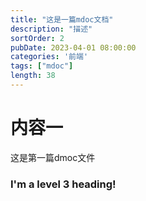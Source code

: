 ```yaml
---
title: "这是一篇mdoc文档"
description: "描述"
sortOrder: 2
pubDate: 2023-04-01 08:00:00
categories: '前端'
tags: ["mdoc"]
length: 38
---
```

# 内容一
这是第一篇dmoc文件
### I'm a level 3 heading!